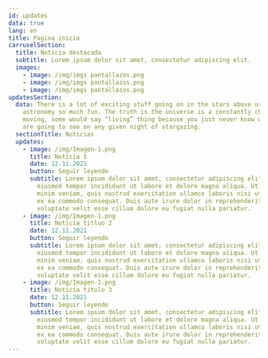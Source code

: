 ```yaml
---
id: updates
data: true
lang: en
title: Pagina inicio
carruselSection:
  title: Noticia destacada
  subtitle: Lorem ipsum dolor sit amet, consectetur adipiscing elit.
  images:
    - image: /img/imgs pantallazos.png
    - image: /img/imgs pantallazos.png
    - image: /img/imgs pantallazos.png
updatesSection:
  data: There is a lot of exciting stuff going on in the stars above us that make
    astronomy so much fun. The truth is the universe is a constantly changing,
    moving, some would say “living” thing because you just never know what you
    are going to see on any given night of stargazing.
  sectionTitle: Noticias
  updates:
    - image: /img/Imagen-1.png
      title: Noticia 1
      date: 12.11.2021
      button: Seguir leyendo
      subtitle: Lorem ipsum dolor sit amet, consectetur adipiscing elit, sed do
        eiusmod tempor incididunt ut labore et dolore magna aliqua. Ut enim ad
        minim veniam, quis nostrud exercitation ullamco laboris nisi ut aliquip
        ex ea commodo consequat. Duis aute irure dolor in reprehenderit in
        voluptate velit esse cillum dolore eu fugiat nulla pariatur.
    - image: /img/Imagen-1.png
      title: Noticia titluo 2
      date: 12.11.2021
      button: Seguir leyendo
      subtitle: Lorem ipsum dolor sit amet, consectetur adipiscing elit, sed do
        eiusmod tempor incididunt ut labore et dolore magna aliqua. Ut enim ad
        minim veniam, quis nostrud exercitation ullamco laboris nisi ut aliquip
        ex ea commodo consequat. Duis aute irure dolor in reprehenderit in
        voluptate velit esse cillum dolore eu fugiat nulla pariatur.
    - image: /img/Imagen-1.png
      title: Noticia titulo 3
      date: 12.11.2021
      button: Seguir leyendo
      subtitle: Lorem ipsum dolor sit amet, consectetur adipiscing elit, sed do
        eiusmod tempor incididunt ut labore et dolore magna aliqua. Ut enim ad
        minim veniam, quis nostrud exercitation ullamco laboris nisi ut aliquip
        ex ea commodo consequat. Duis aute irure dolor in reprehenderit in
        voluptate velit esse cillum dolore eu fugiat nulla pariatur.
---
```

